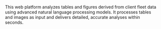 This web platform analyzes tables and figures derived from client fleet data using advanced natural language processing models. It processes tables and images as input and delivers detailed, accurate analyses within seconds.
